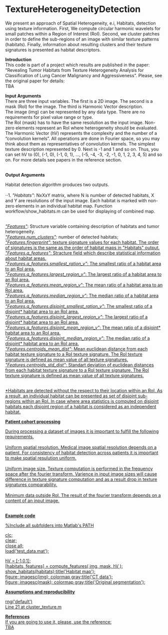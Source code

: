 # TextureHeterogeneityDetection
We present an approach of Spatial Heterogeneity, e.i, Habitats, detection using texture information. First, We compute circular harmonic wavelets for small patches within a Region of Interest (RoI). Second, we cluster patches in order to define the sub-regions of an image with similar texture patterns (habitats). Finally, information about resulting clusters and their texture signatures is presented as habitat descriptors.

<b>Introduction</b><br>
This code is part of a project which results are published in the paper: "Revealing Tumor Habitats from Texture Heterogeneity Analysis for Classification of Lung Cancer Malignancy and Aggressiveness". Please, see the original paper for details:<br>
TBA


<b>Input Arguments</b><br>
There are three input variables. The first is a 2D image. The second is a mask (RoI) for the image. The third is Harmonic Vector description.<br>
The image (img) can be represented by any data type. There are no requirements for pixel value range or type.<br>
The RoI (mask) has to have the same resolution as the input image. Non-zero elements represent an RoI where heterogeneity should be evaluated.<br>
The Harmonic Vector (hV) represents the complexity and the number of a “convolution kernels”. All operations are done in Fourier space, so you may think about them as representatives of convolution kernels. The simplest texture description represented by 0. Next is -1 and 1 and so on. Thus, you can set hV to (0), (-1, 0), (-1, 0, 1), ..., (-5, -4, -3, -2, -1, 0, 1, 2, 3, 4, 5) and so on. For more details see papers in the reference section.<br>
<br>


<b>Output Arguments</b><br>

Habitat detection algorithm produces two outputs.<br><br>
⋅⋅1. <i>"Habitats"</i>: NxXxY matrix, where N is number of detected habitats, X and Y are resolutions of the input image. Each habitat is marked with non-zero elements in an individual habitat map. Function workflow/show_habitats.m can be used for displaying of combined map.<br><br>

<i><u>"Features"</u></i>: Structure variable containing description of habitats and tumor heterogeneity.<br>
<u><i>"Features.num_clusters"</i></u>: number of detected habitats;<br>
<u><i>"Features.fingerprint"</i>: texture signature values for each habitat. The order of signatures is the same as the order of habitat maps in "Habitats" output.<br>
<u><i>"Features.q_features"</i></u>: Stracture field which describe statistical information about habitat areas.<br>
<u><i>"Features.q_features.smallest_ration_v"</i></u>: The smallest ratio of a habitat area to an RoI area.<br>
<u><i>"Features.q_features.largest_region_v"</i></u>: The largest ratio of a habitat area to an RoI area.<br>
<u><i>"Features.q_features.mean_region_v"</i></u>: The mean ratio of a habitat area to an RoI area.<br>
<u><i>"Features.q_features.median_region_v"</i></u>: The median ratio of a habitat area to an RoI area.<br>
<u><i>"Features.q_features.disjoint_smallest_ration_v"</i></u>: The smallest ratio of a disjoint* habitat area to an RoI area.<br>
<u><i>"Features.q_features.disjoint_largest_region_v"</i></u>: The largest ratio of a disjoint* habitat area to an RoI area.<br>
<u><i>"Features.q_features.disjoint_mean_region_v"</i></u>: The mean ratio of a disjoint* habitat area to an RoI area.<br>
<u><i>"Features.q_features.disjoint_median_region_v"</i></u>: The median ratio of a disjoint* habitat area to an RoI area.<br>
<u><i>"Features.centroids_mean_dist"</i></u>: Mean euclidean distance from each habitat texture signature to a RoI texture signature. The RoI texture signature is defined as mean value of all texture signatures.<br>
<u><i>	"Features.centroids_std_dist"</i></u>: Standart deviation of euclidean distances from each habitat texture signature to a RoI texture signature. The RoI texture signature is defined as mean value of all texture signatures.<br><br>


*Habitats are detected without the respect to their location within an RoI. As a result, an individual habitat can be presented as set of disjoint sub-regions within an RoI. In case where area statistics is computed on disjoint habitats each disjoint region of a habitat is considered as an independent habitat.<br>




<b>Patient cohort processing</b><br>

During processing a dataset of images it is important to fulfill the following requirements.<br><br>
Uniform spatial resolution. Medical image spatial resolution depends on a patient. For consistency of habitat detection across patients it is important to make spatial resulution uniform.<br><br>
Uniform image size. Texture computation is performed in the frequency space after the fourier transform. Varience in input image sizes will cause difference in texture signature computation and as a result drop in texture signatures comparability.<br><br>
Minimum data outside RoI. The result of the fourier transform depends on a content of an input image. <br><br>



<b>Example code</b>

%Include all subfolders into Matlab's PATH

clc;<br>
clear;<br>
close all;<br>
load('test_data.mat');<br>

hV = [-1,0,1];<br>
[habitats, features] = compute_features( img, mask, hV );<br>
show_habitats(habitats);title('Habitat map');<br>
figure; imagesc(img); colormap gray;title('CT data');<br>
figure; imagesc(mask); colormap gray;title('Original segmentation');<br>


<b>Assumptions and reproducibility</b>

rng('default')<br>
Line 21 at cluster_texture.m<br>

<b>References</b><br>
If you are going to use it, please, use the reference:<br>
TBA


